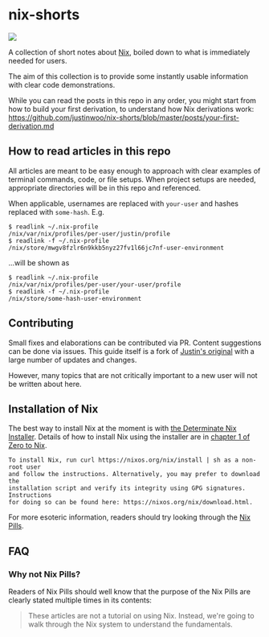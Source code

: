 # nix-shorts

![](./logo.png)

A collection of short notes about [Nix](https://nixos.org/), boiled down to what is immediately needed for users.

The aim of this collection is to provide some instantly usable information with clear code demonstrations.

While you can read the posts in this repo in any order, you might start from how to build your first derivation, to understand how Nix derivations work: <https://github.com/justinwoo/nix-shorts/blob/master/posts/your-first-derivation.md>

## How to read articles in this repo

All articles are meant to be easy enough to approach with clear examples of terminal commands, code, or file setups. When project setups are needed, appropriate directories will be in this repo and referenced.

When applicable, usernames are replaced with `your-user` and hashes replaced with `some-hash`. E.g.

```
$ readlink ~/.nix-profile
/nix/var/nix/profiles/per-user/justin/profile
$ readlink -f ~/.nix-profile
/nix/store/mwgv8fzlr6n9kkb5nyz27fv1l66jc7nf-user-environment
```

...will be shown as

```
$ readlink ~/.nix-profile
/nix/var/nix/profiles/per-user/your-user/profile
$ readlink -f ~/.nix-profile
/nix/store/some-hash-user-environment
```

## Contributing

Small fixes and elaborations can be contributed via PR. Content suggestions can be done via issues. This guide itself is a fork of [Justin's original](https://github.com/justinwoo/nix-shorts) with a large number of updates and changes.

However, many topics that are not critically important to a new user will not be written about here.

## Installation of Nix

The best way to install Nix at the moment is with [the Determinate Nix Installer](https://github.com/DeterminateSystems/nix-installer). Details of how to install Nix using the installer are in [chapter 1 of Zero to Nix](https://zero-to-nix.com/start/install).

```
To install Nix, run curl https://nixos.org/nix/install | sh as a non-root user
and follow the instructions. Alternatively, you may prefer to download the
installation script and verify its integrity using GPG signatures. Instructions
for doing so can be found here: https://nixos.org/nix/download.html.
```

For more esoteric information, readers should try looking through the [Nix Pills](https://nixos.org/nixos/nix-pills/).

## FAQ

### Why not Nix Pills?

Readers of Nix Pills should well know that the purpose of the Nix Pills are clearly stated multiple times in its contents:

> These articles are not a tutorial on using Nix. Instead, we're going to walk through the Nix system to understand the fundamentals.
